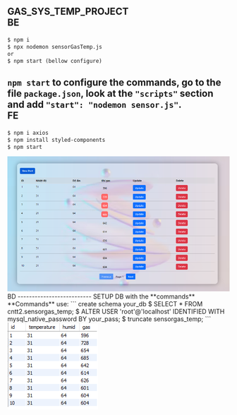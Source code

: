 GAS_SYS_TEMP_PROJECT
</br>
BE
--------------------------
```
$ npm i
$ npx nodemon sensorGasTemp.js
or
$ npm start (bellow configure)
```
``npm start`` to configure the **commands**, go to the file ``package.json``, look at the ``"scripts"`` section and add ``"start": "nodemon sensor.js"``.
</br>
FE
--------------------------
```
$ npm i axios
$ npm install styled-components
$ npm start
```
<img src="FE_IMG.png"/>

</br>
BD
--------------------------
SETUP DB with the **commands**
**Commands** use:
```
create schema your_db
$ SELECT * FROM cntt2.sensorgas_temp;
$ ALTER USER 'root'@'localhost' IDENTIFIED WITH mysql_native_password BY your_pass;
$ truncate sensorgas_temp;
```
<img src="DB_IMG.png"/>
